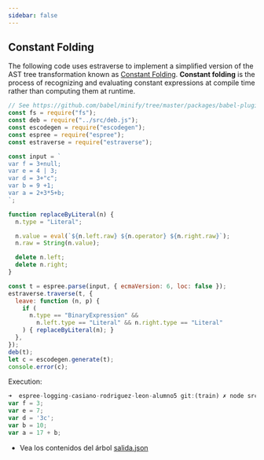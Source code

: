 ```yaml
---
sidebar: false
---
```

## Constant Folding

The following code uses estraverse to implement a simplified version of the AST tree transformation known as [Constant Folding](https://en.wikipedia.org/wiki/Constant_folding). **Constant folding** is the process of recognizing and evaluating constant expressions at compile time rather than computing them at runtime. 

```js
// See https://github.com/babel/minify/tree/master/packages/babel-plugin-minify-constant-folding
const fs = require("fs");
const deb = require("../src/deb.js");
const escodegen = require("escodegen");
const espree = require("espree");
const estraverse = require("estraverse");

const input = `
var f = 3+null;
var e = 4 | 3;
var d = 3+"c";
var b = 9 +1;
var a = 2+3*5+b;
`;

function replaceByLiteral(n) {
  n.type = "Literal";

  n.value = eval(`${n.left.raw} ${n.operator} ${n.right.raw}`);
  n.raw = String(n.value);

  delete n.left;
  delete n.right;
}

const t = espree.parse(input, { ecmaVersion: 6, loc: false });
estraverse.traverse(t, {
  leave: function (n, p) {
    if (
      n.type == "BinaryExpression" && 
        n.left.type == "Literal" && n.right.type == "Literal"
    ) { replaceByLiteral(n); }
  },
});
deb(t);
let c = escodegen.generate(t);
console.error(c);
```

Execution:

```js
➜  espree-logging-casiano-rodriguez-leon-alumno5 git:(train) ✗ node src/cf.js >salida.json                              
var f = 3;
var e = 7;
var d = '3c';
var b = 10;
var a = 17 + b;
```

* Vea los contenidos del árbol [salida.json](./cf-salida)


